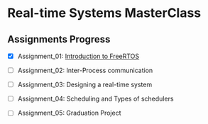 # Real-time Systems MasterClass

## Assignments Progress

- [x] Assignment_01: [Introduction to FreeRTOS](https://youtu.be/m3SOcCRQ460)

- [ ] Assignment_02: Inter-Process communication

- [ ] Assignment_03: Designing a real-time system

- [ ] Assignment_04: Scheduling and Types of schedulers

- [ ] Assignment_05: Graduation Project
